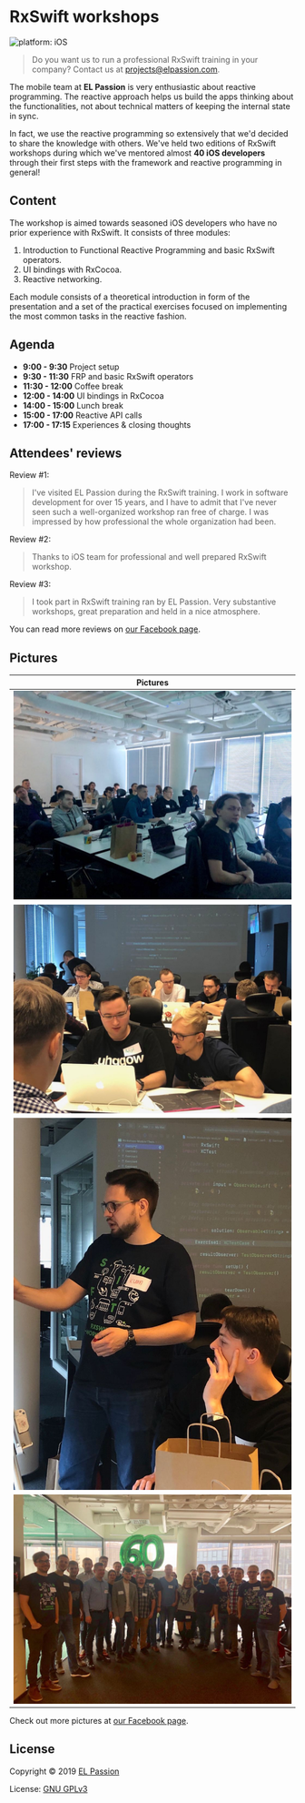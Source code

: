 # RxSwift workshops

![platform: iOS](https://img.shields.io/badge/platform-iOS-blue.svg)

> Do you want us to run a professional RxSwift training in your company? Contact us at [projects@elpassion.com](mailto:projects@elpassion.com).

The mobile team at **EL Passion** is very enthusiastic about reactive programming. The reactive approach helps us build the apps thinking about the functionalities, not about technical matters of keeping the internal state in sync.

In fact, we use the reactive programming so extensively that we'd decided to share the knowledge with others. We've held two editions of RxSwift workshops during which we've mentored almost **40 iOS developers** through their first steps with the framework and reactive programming in general!

## Content

The workshop is aimed towards seasoned iOS developers who have no prior experience with RxSwift. It consists of three modules:

1. Introduction to Functional Reactive Programming and basic RxSwift operators.
2. UI bindings with RxCocoa.
3. Reactive networking.

Each module consists of a theoretical introduction in form of the presentation and a set of the practical exercises focused on implementing the most common tasks in the reactive fashion.

## Agenda

- **9:00 - 9:30** Project setup
- **9:30 - 11:30** FRP and basic RxSwift operators
- **11:30 - 12:00** Coffee break
- **12:00 - 14:00** UI bindings in RxCocoa
- **14:00 - 15:00** Lunch break
- **15:00 - 17:00** Reactive API calls
- **17:00 - 17:15** Experiences & closing thoughts

## Attendees' reviews

Review #1:

> I've visited EL Passion during the RxSwift training. I work in software development for over 15 years, and I have to admit that I've never seen such a well-organized workshop ran free of charge. I was impressed by how professional the whole organization had been.

Review #2: 

> Thanks to iOS team for professional and well prepared RxSwift workshop.

Review #3:

> I took part in RxSwift training ran by EL Passion. Very substantive workshops, great preparation and held in a nice atmosphere.

You can read more reviews on [our Facebook page](https://www.facebook.com/pg/elpassion/reviews/).

## Pictures

|Pictures|
|:-:|
|![Photo 1](photo1.jpg)|
|![Photo 2](photo2.jpg)|
|![Photo 3](photo3.jpg)|
|![Photo 4](photo4.jpg)|

Check out more pictures at [our Facebook page](https://www.facebook.com/elpassion/posts/2080492595363174).

## License

Copyright © 2019 [EL Passion](https://www.elpassion.com)

License: [GNU GPLv3](../../LICENSE)
